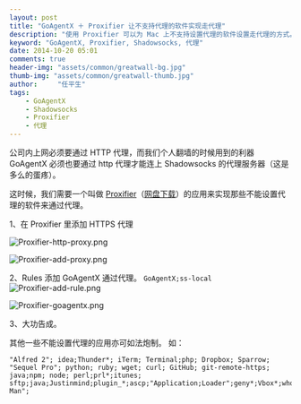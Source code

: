 ```yaml
---
layout: post
title: "GoAgentX ＋ Proxifier 让不支持代理的软件实现走代理"
description: "使用 Proxifier 可以为 Mac 上不支持设置代理的软件设置走代理的方式。"
keyword: "GoAgentX, Proxifier, Shadowsocks, 代理"
date: 2014-10-20 05:01
comments: true
header-img: "assets/common/greatwall-bg.jpg"
thumb-img: "assets/common/greatwall-thumb.jpg"
author:     "任平生"
tags:
    - GoAgentX
    - Shadowsocks
    - Proxifier
    - 代理
---
```

公司内上网必须要通过 HTTP 代理，而我们个人翻墙的时候用到的利器 GoAgentX 必须也要通过 http 代理才能连上 Shadowsocks 的代理服务器（这是多么的蛋疼）。

这时候，我们需要一个叫做 [Proxifier](http://www.proxifier.com/)（[网盘下载](http://pan.baidu.com/s/1pJkFybh)）的应用来实现那些不能设置代理的软件来通过代理。

1、在 Proxifier 里添加 HTTPS 代理

![Proxifier-http-proxy.png](http://note.rpsh.net/assets/2014/10/Proxifier-http-proxy.png)

![Proxifier-add-proxy.png](http://note.rpsh.net/assets/2014/10/Proxifier-add-proxy.png)



2、Rules 添加 GoAgentX 通过代理。  `GoAgentX;ss-local`
![Proxifier-add-rule.png](http://note.rpsh.net/assets/2014/10/Proxifier-add-rule.png)

![Proxifier-goagentx.png](http://note.rpsh.net/assets/2014/10/Proxifier-goagentx.png)



3、大功告成。


其他一些不能设置代理的应用亦可如法炮制。
如：

```
"Alfred 2"; idea;Thunder*; iTerm; Terminal;php; Dropbox; Sparrow; "Sequel Pro"; python; ruby; wget; curl; GitHub; git-remote-https; java;npm; node; perl;prl*;itunes; sftp;java;Justinmind;plugin_*;ascp;"Application;Loader";geny*;Vbox*;whois;traceroute;stroke;ssh;ALiWangwang;MacUpdate*;git*;Git;fzs*;mail;flickr*;xulr*;imess*;com.apple.im*;Airmail;Adium;Prot*;Tokens;Ali*;Lite*;file*;ssh;ftp;Adobe*;PDApp*;Creative*;Vbox*;xulrunner;Virtual*;PDApp;Bit*;Domainers;fire*;plugin*;Atom*;Tokens;.com.realmacsoftware*;Xcode;java;httpd;qboxrsctl;Wunderlist;"Mark Man";
```

